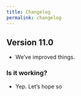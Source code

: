 ```yaml
---
title: Changelog
permalink: changelog
---
```


## Version 11.0

* We’ve improved things.

### Is it working?

* Yep. Let’s hope so
